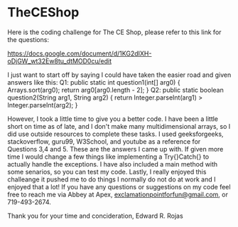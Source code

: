 # TheCEShop
Here is the coding challenge for The CE Shop, please refer to this link for the questions:

https://docs.google.com/document/d/1KG2dIXH-oDjGW_wt32Ew8tu_dtMOD0cu/edit


I just want to start off by saying I could have taken the easier road and given answers like this:
Q1:
public static int question1(int[] arg0) {
        Arrays.sort(arg0);
        return arg0[arg0.length - 2];
    }
Q2:
    public static boolean question2(String arg1, String arg2) {
        return Integer.parseInt(arg1) > Integer.parseInt(arg2);
    }
    
   However, I took a little time to give you a better code. I have been a little short on time as of late, and I don't make many multidimensional arrays, so I did use outside resources to complete these tasks. I used geeksforgeeks, stackoverflow, guru99, W3School, and youtube as a reference for Questions 3,4 and 5. These are the answers I came up with. If given more time I would change a few things like implementing a Try{}Catch{} to actually handle the exceptions. I have also included a main method with some senarios, so you can test my code. Lastly, I really enjoyed this challeange it pushed me to do things I normally do not do at work and I enjoyed that a lot! If you have any questions or suggestions on my code feel free to reach me via Abbey at Apex, exclamationpointforfun@gmail.com, or 719-493-2674.
   
Thank you for your time and concideration,
Edward R. Rojas
